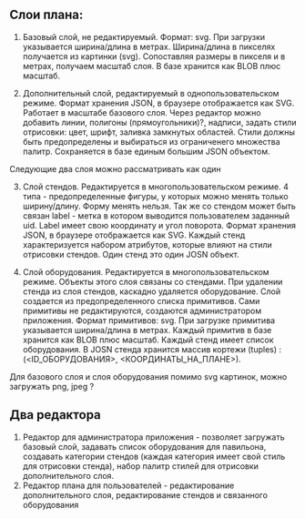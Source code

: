 
## Слои плана:

1. Базовый слой, не редактируемый. Формат: svg. При загрузки указывается ширина/длина в метрах. Ширина/длина в пикселях получается из картинки (svg). Сопоставляя размеры в пикселя и в метрах, получаем масштаб слоя. В базе хранится как BLOB плюс масштаб.

2. Дополнительный слой, редактируемый в однопользовательском режиме. Формат хранения JSON, в браузере отображается как SVG. Работает в масштабе базового слоя. Через редактор можно добавить линии, полигоны (прямоугольники)?, надписи, задать стили отрисовки: цвет, шрифт, заливка замкнутых областей. 
Стили должны быть предопределены и выбираться из ограниченего множества палитр. Сохраняется в базе единым большим JSON объектом.

Следующие два слоя можно рассматривать как один 

3. Слой стендов. Редактируется в многопользовательском режиме. 4 типа - предопределенные фигуры, у которых можно менять только ширину/длину. Форму менять нельзя. Так же со стендом может быть связан label - метка в котором выводится пользователем заданный uid. Label имеет свою координату и угол поворота. Формат хранения JSON, в браузере отображается как SVG. Каждый стенд характеризуется набором атрибутов, которые влияют на стили отрисовки стендов. Один стенд это один JOSN объект.


4. Слой оборудования. Редактируется в многопользовательском режиме. Объекты этого слоя связаны со стендами. При удалении стенда из слоя стендов, каскадно удаляется оборудование. Слой создается из предопределенного списка примитивов. Сами примитивы не редактируются, создаются администратором приложения. Формат примитивов: svg. При загрузке примитива указывается ширина/длина в метрах. Каждый примитив в базе хранится как BLOB плюс масштаб. Каждый стенд имеет список оборудования.  В JOSN стенда хранится массив кортежи (tuples) : (<ID_ОБОРУДОВАНИЯ>, <КООРДИНАТЫ_НА_ПЛАНЕ>).

Для базового слоя и слоя оборудования помимо svg картинок, можно загружать png, jpeg ?

## Два редактора

1. Редактор для администратора приложения - позволяет загружать базовый слой, задавать список оборудования для павильона, создавать категории стендов (каждая категория имеет свой стиль для отрисовки стенда), набор палитр стилей для отрисовки дополнительного слоя.
2. Редактор плана для пользователей - редактирование дополнительного слоя, редактирование стендов и связанного оборудования


